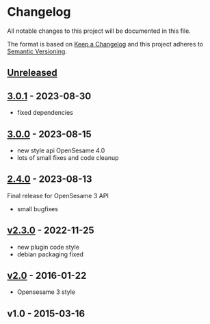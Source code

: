 # Changelog

All notable changes to this project will be documented in this file.

The format is based on [Keep a Changelog](http://keepachangelog.com/en/1.0.0/)
and this project adheres to [Semantic Versioning](http://semver.org/spec/v2.0.0.html).

## [Unreleased]

    
## [3.0.1] - 2023-08-30

- fixed dependencies
    
## [3.0.0] - 2023-08-15

- new style api OpenSesame 4.0
- lots of small fixes and code cleanup
    
## [2.4.0] - 2023-08-13

Final release for OpenSesame 3 API

- small bugfixes
    
## [v2.3.0] - 2022-11-25

- new plugin code style
- debian packaging fixed
    
## [v2.0] - 2016-01-22

- Opensesame 3 style


## v1.0 - 2015-03-16



[Unreleased]: https://github.com/dev-jam/opensesame-plugin-experiment_manager/compare/3.0.1...HEAD
[3.0.1]: https://github.com/dev-jam/opensesame-plugin-experiment_manager/compare/3.0.0...3.0.1
[3.0.0]: https://github.com/dev-jam/opensesame-plugin-experiment_manager/compare/2.4.0...3.0.0
[2.4.0]: https://github.com/dev-jam/opensesame-plugin-experiment_manager/compare/v2.3.0...2.4.0
[v2.3.0]: https://github.com/dev-jam/opensesame-plugin-experiment_manager/compare/v2.0...v2.3.0
[v2.0]: https://github.com/dev-jam/opensesame-plugin-experiment_manager/compare/v1.0...v2.0
